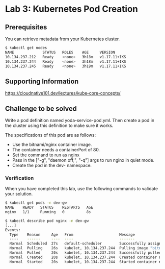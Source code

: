 # Lab 3: Kubernetes Pod Creation

## Prerequisites

You can retrieve metadata from your Kubernetes cluster.

```bash
$ kubectl get nodes
NAME             STATUS   ROLES    AGE     VERSION
10.134.237.212   Ready    <none>   3h18m   v1.17.11+IKS
10.134.237.244   Ready    <none>   3h18m   v1.17.11+IKS
10.134.237.245   Ready    <none>   3h19m   v1.17.11+IKS
```

## Supporting Information

https://cloudnative101.dev/lectures/kube-core-concepts/

## Challenge to be solved

Write a pod definition named yoda-service-pod.yml. Then create a pod in the cluster using this definition to make sure it works.

The specifications of this pod are as follows:

- Use the bitnami/nginx container image.
- The container needs a containerPort of 80.
- Set the command to run as nginx
- Pass in the ["-g", "daemon off;", "-q"] args to run nginx in quiet mode.
- Create the pod in the dev-<your initials> namespace.

### Verification

When you have completed this lab, use the following commands to validate your solution.

```bash
$ kubectl get pods -n dev-gw
NAME    READY   STATUS    RESTARTS   AGE
nginx   1/1     Running   0          8s

$ kubectl describe pod nginx -n dev-gw
[...]
Events:
  Type    Reason     Age   From                     Message
  ----    ------     ----  ----                     -------
  Normal  Scheduled  27s   default-scheduler        Successfully assigned dev-gw/nginx to 10.134.237.244
  Normal  Pulling    26s   kubelet, 10.134.237.244  Pulling image "bitnami/nginx"
  Normal  Pulled     20s   kubelet, 10.134.237.244  Successfully pulled image "bitnami/nginx"
  Normal  Created    20s   kubelet, 10.134.237.244  Created container nginx
  Normal  Started    20s   kubelet, 10.134.237.244  Started container nginx
```
